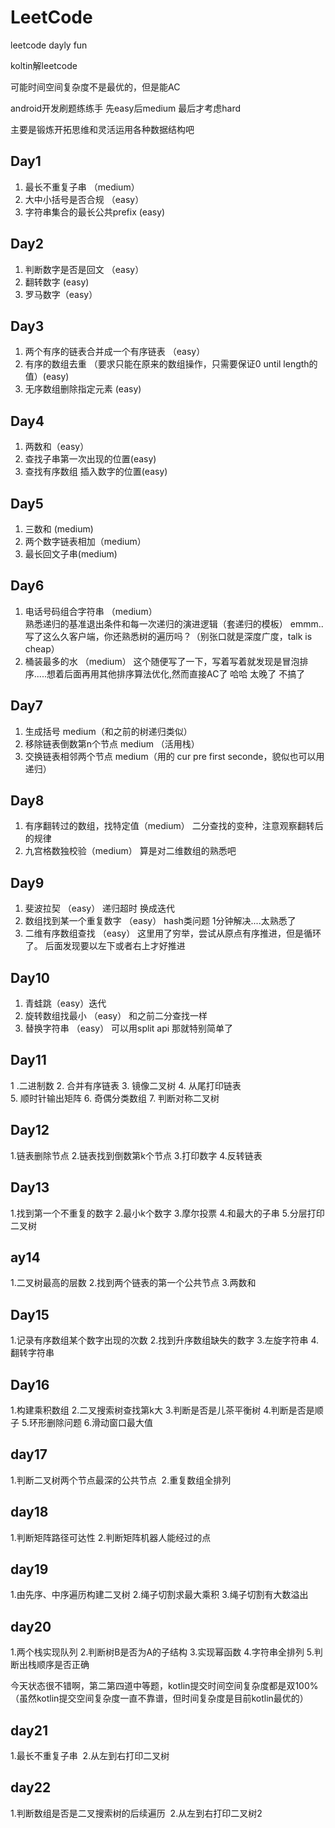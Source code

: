 # LeetCode
leetcode dayly fun

koltin解leetcode 

可能时间空间复杂度不是最优的，但是能AC

android开发刷题练练手 先easy后medium 最后才考虑hard

主要是锻炼开拓思维和灵活运用各种数据结构吧
## Day1
1. 最长不重复子串 （medium）
2. 大中小括号是否合规 （easy）
3. 字符串集合的最长公共prefix (easy)

## Day2
1. 判断数字是否是回文 （easy）
2. 翻转数字 (easy)
3. 罗马数字（easy）


## Day3
1. 两个有序的链表合并成一个有序链表 （easy）
2. 有序的数组去重  （要求只能在原来的数组操作，只需要保证0 until length的值）(easy)
3. 无序数组删除指定元素 (easy)

## Day4
1. 两数和（easy） 
2. 查找子串第一次出现的位置(easy)
3. 查找有序数组 插入数字的位置(easy)

## Day5
1. 三数和 (medium)
2. 两个数字链表相加（medium）
3. 最长回文子串(medium)
## Day6
1. 电话号码组合字符串 （medium）  
熟悉递归的基准退出条件和每一次递归的演进逻辑（套递归的模板）  emmm..写了这么久客户端，你还熟悉树的遍历吗？（别张口就是深度广度，talk is cheap）
2. 桶装最多的水  （medium） 
这个随便写了一下，写着写着就发现是冒泡排序.....想着后面再用其他排序算法优化,然而直接AC了 哈哈  太晚了 不搞了

## Day7
1. 生成括号  medium（和之前的树递归类似）
2. 移除链表倒数第n个节点 medium （活用栈）
3. 交换链表相邻两个节点  medium（用的 cur pre first seconde，貌似也可以用递归）

## Day8
1. 有序翻转过的数组，找特定值（medium） 二分查找的变种，注意观察翻转后的规律
2. 九宫格数独校验（medium） 算是对二维数组的熟悉吧

## Day9
1. 斐波拉契 （easy）    递归超时 换成迭代
2. 数组找到某一个重复数字 （easy） hash类问题 1分钟解决....太熟悉了
3. 二维有序数组查找 （easy） 这里用了穷举，尝试从原点有序推进，但是循环了。 后面发现要以左下或者右上才好推进

## Day10
1. 青蛙跳（easy）迭代
2. 旋转数组找最小 （easy） 和之前二分查找一样
3. 替换字符串 （easy） 可以用split api 那就特别简单了
## Day11
1 .二进制数
2. 合并有序链表 
3. 镜像二叉树
4. 从尾打印链表  
5. 顺时针输出矩阵 
6. 奇偶分类数组 
7. 判断对称二叉树
## Day12
1.链表删除节点  2.链表找到倒数第k个节点 3.打印数字  4.反转链表
## Day13
1.找到第一个不重复的数字  2.最小k个数字 3.摩尔投票  4.和最大的子串 5.分层打印二叉树
## ay14
1.二叉树最高的层数 2.找到两个链表的第一个公共节点 3.两数和
## Day15
1.记录有序数组某个数字出现的次数 2.找到升序数组缺失的数字 3.左旋字符串 4.翻转字符串
## Day16
1.构建乘积数组 2.二叉搜索树查找第k大 3.判断是否是儿茶平衡树 4.判断是否是顺子 5.环形删除问题 6.滑动窗口最大值
## day17
1.判断二叉树两个节点最深的公共节点  2.重复数组全排列
## day18
1.判断矩阵路径可达性 2.判断矩阵机器人能经过的点
## day19
1.由先序、中序遍历构建二叉树 2.绳子切割求最大乘积 3.绳子切割有大数溢出
## day20
1.两个栈实现队列  2.判断树B是否为A的子结构  3.实现幂函数 4.字符串全排列 5.判断出栈顺序是否正确

今天状态很不错啊，第二第四道中等题，kotlin提交时间空间复杂度都是双100% （虽然kotlin提交空间复杂度一直不靠谱，但时间复杂度是目前kotlin最优的）
## day21
1.最长不重复子串  2.从左到右打印二叉树
## day22
1.判断数组是否是二叉搜索树的后续遍历  2.从左到右打印二叉树2

